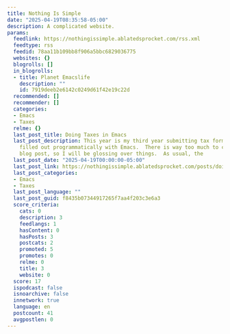 ```yaml
---
title: Nothing Is Simple
date: "2025-04-19T08:35:58-05:00"
description: A complicated website.
params:
  feedlink: https://nothingissimple.ablatedsprocket.com/rss.xml
  feedtype: rss
  feedid: 78aa11b109bb8f906a5bbc6829036775
  websites: {}
  blogrolls: []
  in_blogrolls:
  - title: Planet Emacslife
    description: ""
    id: 7919deeb2e6142c0249d61f42e19c22d
  recommended: []
  recommender: []
  categories:
  - Emacs
  - Taxes
  relme: {}
  last_post_title: Doing Taxes in Emacs
  last_post_description: This year is my third year submitting tax forms that were
    filled out programmatically with Emacs.  There is way too much to cover in one
    blog post, so I will be glossing over things.  As usual, the
  last_post_date: "2025-04-19T00:00:00-05:00"
  last_post_link: https://nothingissimple.ablatedsprocket.com/posts/doing-taxes-in-emacs.html
  last_post_categories:
  - Emacs
  - Taxes
  last_post_language: ""
  last_post_guid: f8435b07344917265f7aa4f203c3e6a3
  score_criteria:
    cats: 0
    description: 3
    feedlangs: 1
    hasContent: 0
    hasPosts: 3
    postcats: 2
    promoted: 5
    promotes: 0
    relme: 0
    title: 3
    website: 0
  score: 17
  ispodcast: false
  isnoarchive: false
  innetwork: true
  language: en
  postcount: 41
  avgpostlen: 0
---
```

